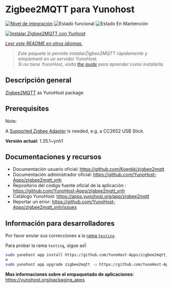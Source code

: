 <!--
Este archivo README esta generado automaticamente<https://github.com/YunoHost/apps/tree/master/tools/readme_generator>
No se debe editar a mano.
-->

# Zigbee2MQTT para Yunohost

[![Nivel de integración](https://apps.yunohost.org/badge/integration/zigbee2mqtt)](https://ci-apps.yunohost.org/ci/apps/zigbee2mqtt/)
![Estado funcional](https://apps.yunohost.org/badge/state/zigbee2mqtt)
![Estado En Mantención](https://apps.yunohost.org/badge/maintained/zigbee2mqtt)

[![Instalar Zigbee2MQTT con Yunhost](https://install-app.yunohost.org/install-with-yunohost.svg)](https://install-app.yunohost.org/?app=zigbee2mqtt)

*[Leer este README en otros idiomas.](./ALL_README.md)*

> *Este paquete le permite instalarZigbee2MQTT rapidamente y simplement en un servidor YunoHost.*  
> *Si no tiene YunoHost, visita [the guide](https://yunohost.org/install) para aprender como instalarla.*

## Descripción general

[Zigbee2MQTT](https://www.zigbee2mqtt.io) as YunoHost package

## Prerequisites

Note:

A [Supported Zigbee Adapter](https://www.zigbee2mqtt.io/guide/adapters/) is needed, e.g. a CC2652 USB Stick.




**Versión actual:** 1.35.1~ynh1
## Documentaciones y recursos

- Documentación usuario oficial: <https://github.com/Koenkk/zigbee2mqtt>
- Documentación administrador oficial: <https://github.com/YunoHost-Apps/zigbee2mqtt_ynh>
- Repositorio del código fuente oficial de la aplicación : <https://github.com/YunoHost-Apps/zigbee2mqtt_ynh>
- Catálogo YunoHost: <https://apps.yunohost.org/app/zigbee2mqtt>
- Reportar un error: <https://github.com/YunoHost-Apps/zigbee2mqtt_ynh/issues>

## Información para desarrolladores

Por favor enviar sus correcciones a la [rama `testing`](https://github.com/YunoHost-Apps/zigbee2mqtt_ynh/tree/testing).

Para probar la rama `testing`, sigue asÍ:

```bash
sudo yunohost app install https://github.com/YunoHost-Apps/zigbee2mqtt_ynh/tree/testing --debug
o
sudo yunohost app upgrade zigbee2mqtt -u https://github.com/YunoHost-Apps/zigbee2mqtt_ynh/tree/testing --debug
```

**Mas informaciones sobre el empaquetado de aplicaciones:** <https://yunohost.org/packaging_apps>
